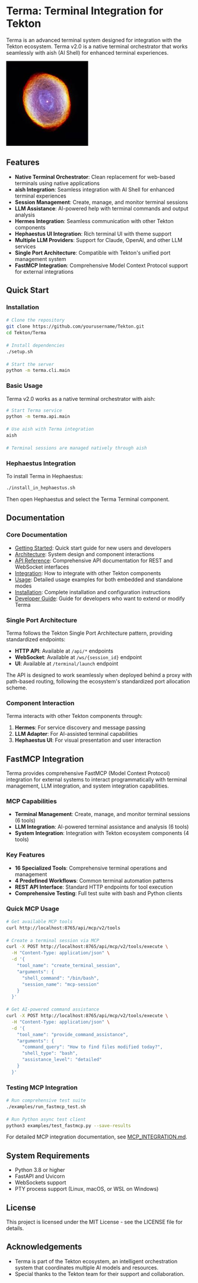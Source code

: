 # Terma: Terminal Integration for Tekton

Terma is an advanced terminal system designed for integration with the Tekton ecosystem. Terma v2.0 is a native terminal orchestrator that works seamlessly with aish (AI Shell) for enhanced terminal experiences.

![Terma Terminal](./images/icon.jpg)

## Features

- **Native Terminal Orchestrator**: Clean replacement for web-based terminals using native applications
- **aish Integration**: Seamless integration with AI Shell for enhanced terminal experiences
- **Session Management**: Create, manage, and monitor terminal sessions
- **LLM Assistance**: AI-powered help with terminal commands and output analysis
- **Hermes Integration**: Seamless communication with other Tekton components
- **Hephaestus UI Integration**: Rich terminal UI with theme support
- **Multiple LLM Providers**: Support for Claude, OpenAI, and other LLM services
- **Single Port Architecture**: Compatible with Tekton's unified port management system
- **FastMCP Integration**: Comprehensive Model Context Protocol support for external integrations

## Quick Start

### Installation

```bash
# Clone the repository
git clone https://github.com/yourusername/Tekton.git
cd Tekton/Terma

# Install dependencies
./setup.sh

# Start the server
python -m terma.cli.main
```

### Basic Usage

Terma v2.0 works as a native terminal orchestrator with aish:

```bash
# Start Terma service
python -m terma.api.main

# Use aish with Terma integration
aish

# Terminal sessions are managed natively through aish
```

### Hephaestus Integration

To install Terma in Hephaestus:

```bash
./install_in_hephaestus.sh
```

Then open Hephaestus and select the Terma Terminal component.

## Documentation

### Core Documentation

- [Getting Started](./docs/getting_started.md): Quick start guide for new users and developers
- [Architecture](./docs/architecture.md): System design and component interactions
- [API Reference](./docs/api_reference.md): Comprehensive API documentation for REST and WebSocket interfaces
- [Integration](./docs/integration.md): How to integrate with other Tekton components
- [Usage](./docs/usage.md): Detailed usage examples for both embedded and standalone modes
- [Installation](./docs/installation.md): Complete installation and configuration instructions
- [Developer Guide](./docs/developer_guide.md): Guide for developers who want to extend or modify Terma

### Single Port Architecture

Terma follows the Tekton Single Port Architecture pattern, providing standardized endpoints:

- **HTTP API**: Available at `/api/*` endpoints
- **WebSocket**: Available at `/ws/{session_id}` endpoint 
- **UI**: Available at `/terminal/launch` endpoint

The API is designed to work seamlessly when deployed behind a proxy with path-based routing, following the ecosystem's standardized port allocation scheme.

### Component Interaction

Terma interacts with other Tekton components through:

1. **Hermes**: For service discovery and message passing
2. **LLM Adapter**: For AI-assisted terminal capabilities 
3. **Hephaestus UI**: For visual presentation and user interaction

## FastMCP Integration

Terma provides comprehensive FastMCP (Model Context Protocol) integration for external systems to interact programmatically with terminal management, LLM integration, and system integration capabilities.

### MCP Capabilities

- **Terminal Management**: Create, manage, and monitor terminal sessions (6 tools)
- **LLM Integration**: AI-powered terminal assistance and analysis (6 tools)  
- **System Integration**: Integration with Tekton ecosystem components (4 tools)

### Key Features

- **16 Specialized Tools**: Comprehensive terminal operations and management
- **4 Predefined Workflows**: Common terminal automation patterns
- **REST API Interface**: Standard HTTP endpoints for tool execution
- **Comprehensive Testing**: Full test suite with bash and Python clients

### Quick MCP Usage

```bash
# Get available MCP tools
curl http://localhost:8765/api/mcp/v2/tools

# Create a terminal session via MCP
curl -X POST http://localhost:8765/api/mcp/v2/tools/execute \
  -H "Content-Type: application/json" \
  -d '{
    "tool_name": "create_terminal_session",
    "arguments": {
      "shell_command": "/bin/bash",
      "session_name": "mcp-session"
    }
  }'

# Get AI-powered command assistance
curl -X POST http://localhost:8765/api/mcp/v2/tools/execute \
  -H "Content-Type: application/json" \
  -d '{
    "tool_name": "provide_command_assistance", 
    "arguments": {
      "command_query": "How to find files modified today?",
      "shell_type": "bash",
      "assistance_level": "detailed"
    }
  }'
```

### Testing MCP Integration

```bash
# Run comprehensive test suite
./examples/run_fastmcp_test.sh

# Run Python async test client
python3 examples/test_fastmcp.py --save-results
```

For detailed MCP integration documentation, see [MCP_INTEGRATION.md](./MCP_INTEGRATION.md).

## System Requirements

- Python 3.8 or higher
- FastAPI and Uvicorn
- WebSockets support
- PTY process support (Linux, macOS, or WSL on Windows)

## License

This project is licensed under the MIT License - see the LICENSE file for details.

## Acknowledgements

- Terma is part of the Tekton ecosystem, an intelligent orchestration system that coordinates multiple AI models and resources.
- Special thanks to the Tekton team for their support and collaboration.